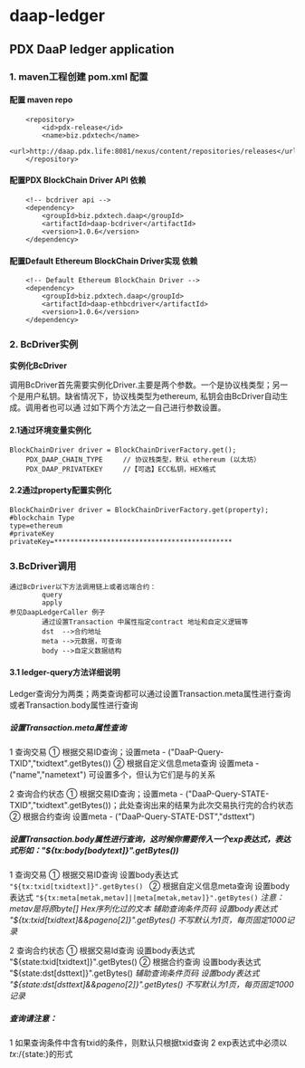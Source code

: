 # daap-ledger

## PDX DaaP ledger application


### 1. maven工程创建  pom.xml 配置

#### 配置 maven repo
		<repository>
			<id>pdx-release</id>
			<name>biz.pdxtech</name>
			<url>http://daap.pdx.life:8081/nexus/content/repositories/releases</url>
		</repository>

#### 配置PDX BlockChain Driver API  依赖
		<!-- bcdriver api -->
		<dependency>
			<groupId>biz.pdxtech.daap</groupId>
			<artifactId>daap-bcdriver</artifactId>
			<version>1.0.6</version>
		</dependency>

#### 配置Default Ethereum BlockChain Driver实现  依赖
		<!-- Default Ethereum BlockChain Driver -->
		<dependency>
			<groupId>biz.pdxtech.daap</groupId>
			<artifactId>daap-ethbcdriver</artifactId>
			<version>1.0.6</version>
		</dependency>

### 2. BcDriver实例

**实例化BcDriver**

调用BcDriver首先需要实例化Driver.主要是两个参数。一个是协议栈类型；另一个是用户私钥。缺省情况下，协议栈类型为ethereum, 私钥会由BcDriver自动生成。调用者也可以通
过如下两个方法之一自己进行参数设置。


#### 2.1通过环境变量实例化

	BlockChainDriver driver = BlockChainDriverFactory.get();
		PDX_DAAP_CHAIN_TYPE		// 协议栈类型，默认 ethereum (以太坊）
		PDX_DAAP_PRIVATEKEY		//【可选】ECC私钥，HEX格式


#### 2.2通过property配置实例化

	BlockChainDriver driver = BlockChainDriverFactory.get(property);
	#blockchain Type
	type=ethereum
	#privateKey
	privateKey=********************************************


###	3.BcDriver调用

	通过BcDriver以下方法调用链上或者远端合约：
			query
			apply
	参见DaapLedgerCaller 例子
			通过设置Transaction 中属性指定contract 地址和自定义逻辑等
			dst  -->合约地址
			meta -->元数据，可查询
			body -->自定义数据结构

#### 3.1 ledger-query方法详细说明
Ledger查询分为两类；两类查询都可以通过设置Transaction.meta属性进行查询或者Transaction.body属性进行查询

##### 设置Transaction.meta属性查询
1 查询交易
   ① 根据交易ID查询；设置meta - ("DaaP-Query-TXID","txidtext".getBytes())
   ② 根据自定义信息meta查询 设置meta - ("name","nametext") 可设置多个，但认为它们是与的关系
   
 2 查询合约状态
   ① 根据交易ID查询；设置meta - ("DaaP-Query-STATE-TXID","txidtext".getBytes())；此处查询出来的结果为此次交易执行完的合约状态
   ② 根据合约查询 设置meta - ("DaaP-Query-STATE-DST","dsttext")
   
##### 设置Transaction.body属性进行查询，这时候你需要传入一个exp表达式，表达式形如："${tx:body[bodytext]}".getBytes())
1 查询交易
   ① 根据交易ID查询 设置body表达式 `"${tx:txid[txidtext]}".getBytes() `
   ② 根据自定义信息meta查询 设置body表达式 `"${tx:meta[metak,metav]||meta[metak,metav]}".getBytes()`
   *注意：metav是将原byte[] Hex序列化过的文本*
  *辅助查询条件页码 设置body表达式 "${tx:txid[txidtext]&&pageno[2]}".getBytes() 不写默认为1页，每页固定1000记录*

2 查询合约状态
    ① 根据交易Id查询 设置body表达式 "${state:txid[txidtext]}".getBytes()
    ② 根据合约查询 设置body表达式 "${state:dst[dsttext]}".getBytes()
     *辅助查询条件页码 设置body表达式 "${state:dst[dsttext]&&pageno[2]}".getBytes() 不写默认为1页，每页固定1000记录*
 
##### 查询请注意：
 1 如果查询条件中含有txid的条件，则默认只根据txid查询
 2 exp表达式中必须以${tx:}/${state:}的形式

